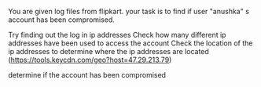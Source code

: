 You are given log files from flipkart.
your task is to find if user "anushka" s account has been compromised.

Try finding out the log in ip addresses
Check how many different ip addresses have been used to access the account
Check the location of the ip addresses to determine where the ip addresses are located (https://tools.keycdn.com/geo?host=47.29.213.79)

determine if the account has been compromised
